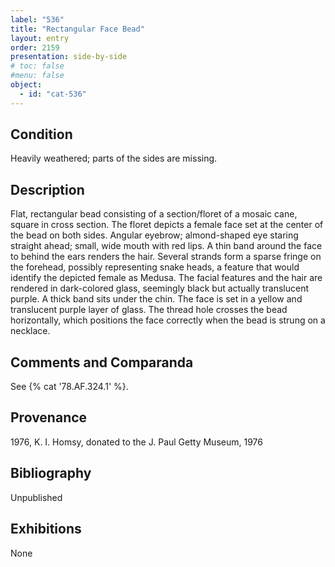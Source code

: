 ```yaml
---
label: "536"
title: "Rectangular Face Bead"
layout: entry
order: 2159
presentation: side-by-side
# toc: false
#menu: false 
object:
  - id: "cat-536"
---
```


## Condition

Heavily weathered; parts of the sides are missing.

## Description

Flat, rectangular bead consisting of a section/floret of a mosaic cane, square in cross section. The floret depicts a female face set at the center of the bead on both sides. Angular eyebrow; almond-shaped eye staring straight ahead; small, wide mouth with red lips. A thin band around the face to behind the ears renders the hair. Several strands form a sparse fringe on the forehead, possibly representing snake heads, a feature that would identify the depicted female as Medusa. The facial features and the hair are rendered in dark-colored glass, seemingly black but actually translucent purple. A thick band sits under the chin. The face is set in a yellow and translucent purple layer of glass. The thread hole crosses the bead horizontally, which positions the face correctly when the bead is strung on a necklace.

## Comments and Comparanda

See {% cat '78.AF.324.1' %}.

## Provenance

1976, K. I. Homsy, donated to the J. Paul Getty Museum, 1976

## Bibliography

Unpublished

## Exhibitions

None
